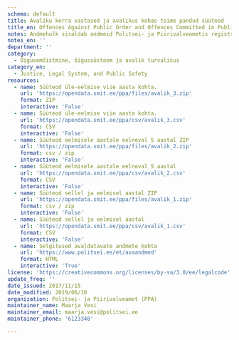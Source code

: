 ```yaml
---
schema: default
title: Avaliku korra vastased ja avalikus kohas toime pandud süüteod
title_en: Offences Against Public Order and Offences Committed in Public Places
notes: Andmehulk sisaldab andmeid Politsei- ja Piirivalveametis registreeritud avaliku korra vastaste süütegude ja avalikus kohas toime pandud varavastaste süütegude kohta. Avaldatavate andmete täpsemale kirjeldusele on viidatud täiendavate linkide all.
notes_en: ''
department: ''
category:
  - Õigusemõistmine, õigussüsteem ja avalik turvalisus
category_en:
  - Justice, Legal System, and Public Safety
resources:
  - name: Süüteod üle-eelmise viie aasta kohta.
    url: 'https://opendata.smit.ee/ppa/files/avalik_3.zip'
    format: ZIP
    interactive: 'False'
  - name: Süüteod üle-eelmise viie aasta kohta.
    url: 'https://opendata.smit.ee/ppa/csv/avalik_3.csv'
    format: CSV
    interactive: 'False'
  - name: Süüteod eelmisele aastale eelneval 5 aastal ZIP
    url: 'https://opendata.smit.ee/ppa/files/avalik_2.zip'
    format: csv / zip
    interactive: 'False'
  - name: Süüteod eelmisele aastale eelneval 5 aastal
    url: 'https://opendata.smit.ee/ppa/csv/avalik_2.csv'
    format: CSV
    interactive: 'False'
  - name: Süüteod sellel ja eelmisel aastal ZIP
    url: 'https://opendata.smit.ee/ppa/files/avalik_1.zip'
    format: csv / zip
    interactive: 'False'
  - name: Süüteod sellel ja eelmisel aastal
    url: 'https://opendata.smit.ee/ppa/csv/avalik_1.csv'
    format: CSV
    interactive: 'False'
  - name: Selgitused avaldatavate andmete kohta
    url: 'https://www.politsei.ee/et/avaandmed'
    format: HTML
    interactive: 'True'
license: 'https://creativecommons.org/licenses/by-sa/3.0/ee/legalcode'
update_freq: ''
date_issued: 2017/11/15
date_modified: 2019/06/10
organization: Politsei- ja Piirivalveamet (PPA)
maintainer_name: Maarja Vesi
maintainer_email: maarja.vesi@politsei.ee
maintainer_phone: '6123348'

---
```

